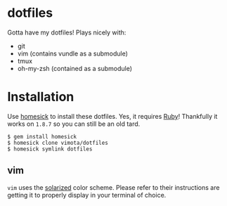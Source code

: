 # dotfiles
Gotta have my dotfiles! Plays nicely with:

- git
- vim (contains vundle as a submodule)
- tmux
- oh-my-zsh (contained as a submodule)

# Installation
Use [homesick](https://github.com/technicalpickles/homesick) to install these dotfiles. Yes, it requires [Ruby](http://ruby-lang.org)! Thankfully it works on `1.8.7` so you can still be an old tard.

    $ gem install homesick
    $ homesick clone vimota/dotfiles
    $ homesick symlink dotfiles

## vim
`vim` uses the [solarized](https://github.com/altercation/solarized) color scheme. Please refer to their instructions are getting it to properly display in your terminal of choice.
